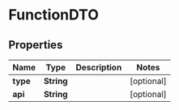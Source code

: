 

# FunctionDTO


## Properties

Name | Type | Description | Notes
------------ | ------------- | ------------- | -------------
**type** | **String** |  |  [optional]
**api** | **String** |  |  [optional]



